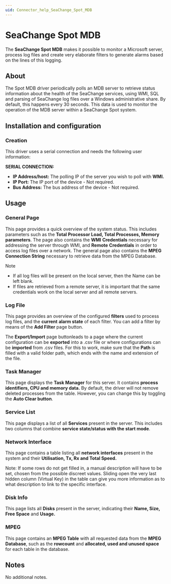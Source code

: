 ```yaml
---
uid: Connector_help_SeaChange_Spot_MDB
---
```


# SeaChange Spot MDB

The **SeaChange Spot MDB** makes it possible to monitor a Microsoft server, process log files and create very elaborate filters to generate alarms based on the lines of this logging.

## About

The Spot MDB driver periodically polls an MDB server to retrieve status information about the health of the SeaChange services, using WMI, SQL and parsing of SeaChange log files over a Windows administrative share. By default, this happens every 30 seconds. This data is used to monitor the operation of the MDB server within a SeaChange Spot system.

## Installation and configuration

### Creation

This driver uses a serial connection and needs the following user information:

**SERIAL CONNECTION:**

- **IP Address/host:** The polling IP of the server you wish to poll with **WMI.**
- **IP Port:** The IP port of the device - Not required.
- **Bus Address:** The bus address of the device - Not required.

## Usage

### General Page

This page provides a quick overview of the system status. This includes parameters such as the **Total Processor Load, Total Processes, Memory parameters**. The page also contains the **WMI** **Credentials** necessary for addressing the server through WMI, and **Remote** **Credentials** in order to access log files over a network. The general page also contains the **MPEG Connection String** necessary to retrieve data from the MPEG Database.

Note

- If all log files will be present on the local server, then the Name can be left blank.
- If files are retrieved from a remote server, it is important that the same credentials work on the local server and all remote servers.

### Log File

This page provides an overview of the configured **filters** used to process log files, and the **current** **alarm state** of each filter. You can add a filter by means of the **Add Filter** page button.

The **Export/Import** page buttonleads to a page where the current configuration can be **exported** into a .csv file or where configurations can be **imported** from .csv files. For this to work, make sure that the **Path** is filled with a valid folder path, which ends with the name and extension of the file.

### Task Manager

This page displays the **Task Manager** for this server. It contains **process identifiers, CPU and memory data.** By default, the driver will not remove deleted processes from the table. However, you can change this by toggling the **Auto Clear button**.

### Service List

This page displays a list of all **Services** present in the server. This includes two columns that combine **service state/status with the start mode**.

### Network Interface

This page contains a table listing all **network interfaces** present in the system and their **Utilisation, Tx, Rx and Total Speed.**

Note: If some rows do not get filled in, a manual description will have to be set, chosen from the possible discreet values. Sliding open the very last hidden column (Virtual Key) in the table can give you more information as to what description to link to the specific interface.

### Disk Info

This page lists all **Disks** present in the server, indicating their **Name, Size, Free Space** and **Usage.**

### MPEG

This page contains an **MPEG Table** with all requested data from the **MPEG Database**, such as the **rowcount** and **allocated, used and unused space** for each table in the database.

## Notes

No additional notes.
